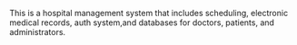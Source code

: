 This is a hospital management system that includes scheduling, electronic medical records, auth system,and databases for doctors, patients, and administrators.
